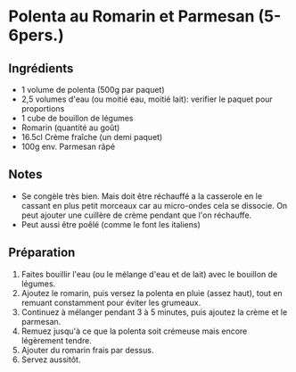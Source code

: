 
# Polenta au Romarin et Parmesan (5-6pers.)

## Ingrédients
- 1 volume de polenta (500g par paquet)
- 2,5 volumes d'eau (ou moitié eau, moitié lait): verifier le paquet pour proportions
- 1 cube de bouillon de légumes 
- Romarin (quantité au goût)
- 16.5cl Crème fraîche (un demi paquet)
- 100g env. Parmesan râpé 

## Notes
- Se congèle très bien. Mais doit être réchauffé a la casserole en le cassant en plus petit morceaux car au micro-ondes cela se dissocie. On peut ajouter une cuillère de crème pendant que l'on réchauffe.
- Peut aussi être poêlé (comme le font les italiens)

## Préparation
1. Faites bouillir l'eau (ou le mélange d'eau et de lait) avec le bouillon de légumes.
2. Ajoutez le romarin, puis versez la polenta en pluie (assez haut), tout en remuant constamment pour éviter les grumeaux.
3. Continuez à mélanger pendant 3 à 5 minutes, puis ajoutez la crème et le parmesan.
4. Remuez jusqu'à ce que la polenta soit crémeuse mais encore légèrement tendre. 
5. Ajouter du romarin frais par dessus. 
6. Servez aussitôt.


